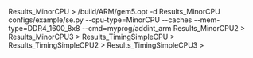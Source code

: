 Results_MinorCPU  > /build/ARM/gem5.opt -d Results_MinorCPU configs/example/se.py --cpu-type=MinorCPU --caches --mem-type=DDR4_1600_8x8 --cmd=myprog/addint_arm
Results_MinorCPU2 >
Results_MinorCPU3 >
Results_TimingSimpleCPU  > 
Results_TimingSimpleCPU2 >
Results_TimingSimpleCPU3 >
